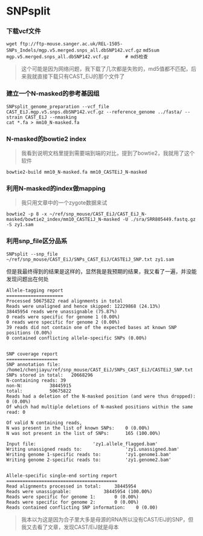 # SNPsplit

### 下载vcf文件

`wget ftp://ftp-mouse.sanger.ac.uk/REL-1505-SNPs_Indels/mgp.v5.merged.snps_all.dbSNP142.vcf.gz`
`md5sum mgp.v5.merged.snps_all.dbSNP142.vcf.gz      # md5检查`

> 这个可能是因为网络问题，我下载了几次都是失败的，md5值都不匹配，后来我就直接下载只有CAST_EiJ的那个文件了

### 建立一个N-masked的参考基因组

```
SNPsplit_genome_preparation --vcf_file CAST_EiJ.mgp.v5.snps.dbSNP142.vcf.gz --reference_genome ../fasta/ --strain CAST_EiJ --nmasking
cat *.fa > mm10_N-masked.fa
```

### N-masked的bowtie2 index

> 我看到说明文档里提到需要端到端的对比，提到了bowtie2，我就用了这个软件

`bowtie2-build mm10_N-masked.fa mm10_CASTEiJ_N-masked`

### 利用N-masked的index做mapping

> 我只用文章中的一个zygote数据来试

`bowtie2 -p 8 -x ~/ref/snp_mouse/CAST_EiJ/CAST_EiJ_N-masked/bowtie2_index/mm10_CASTEiJ_N-masked -U ./sra/SRR805449.fastq.gz -S zy1.sam`

### 利用snp_file区分品系

`SNPsplit --snp_file ~/ref/snp_mouse/CAST_EiJ/SNPs_CAST_EiJ/CASTEiJ_SNP.txt zy1.sam`


但是我最终得到的结果是这样的，显然我是我预期的结果，我又看了一遍，并没能发现问题出在何处

```
Allele-tagging report
=====================
Processed 50675822 read alignments in total
Reads were unaligned and hence skipped: 12229868 (24.13%)
38445954 reads were unassignable (75.87%)
0 reads were specific for genome 1 (0.00%)
0 reads were specific for genome 2 (0.00%)
39 reads did not contain one of the expected bases at known SNP positions (0.00%)
0 contained conflicting allele-specific SNPs (0.00%)


SNP coverage report
===================
SNP annotation file:	/home1/chenjiayu/ref/snp_mouse/CAST_EiJ/SNPs_CAST_EiJ/CASTEiJ_SNP.txt
SNPs stored in total:	20668296
N-containing reads:	39
non-N:			38445915
total:			50675822
Reads had a deletion of the N-masked position (and were thus dropped):	0 (0.00%)
Of which had multiple deletions of N-masked positions within the same read:	0

Of valid N containing reads,
N was present in the list of known SNPs:	0 (0.00%)
N was not present in the list of SNPs:		165 (100.00%)

Input file:						'zy1.allele_flagged.bam'
Writing unassigned reads to:				'zy1.unassigned.bam'
Writing genome 1-specific reads to:			'zy1.genome1.bam'
Writing genome 2-specific reads to:			'zy1.genome2.bam'


Allele-specific single-end sorting report
=========================================
Read alignments processed in total:		38445954
Reads were unassignable:			38445954 (100.00%)
Reads were specific for genome 1:		0 (0.00%)
Reads were specific for genome 2:		0 (0.00%)
Reads contained conflicting SNP information:	0 (0.00)
```

> 我本以为这是因为合子里大多是母源的RNA所以没有CAST/EiJ的SNP，但我又去看了文章，发现CAST/EiJ就是母本
